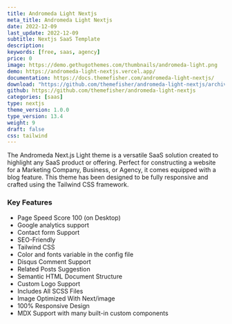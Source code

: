 ```yaml
---
title: Andromeda Light Nextjs
meta_title: Andromeda Light Nextjs
date: 2022-12-09
last_update: 2022-12-09
subtitle: Nextjs SaaS Template
description:
keywords: [free, saas, agency]
price: 0
image: https://demo.gethugothemes.com/thumbnails/andromeda-light.png
demo: https://andromeda-light-nextjs.vercel.app/
documentation: https://docs.themefisher.com/andromeda-light-nextjs/
download: "https://github.com/themefisher/andromeda-light-nextjs/archive/refs/heads/main.zip"
github: https://github.com/themefisher/andromeda-light-nextjs
categories: [saas]
type: nextjs
theme_version: 1.0.0
type_version: 13.4
weight: 9
draft: false
css: tailwind
---
```


The Andromeda Next.js Light theme is a versatile SaaS solution created to highlight any SaaS product or offering. Perfect for constructing a website for a Marketing Company, Business, or Agency, it comes equipped with a blog feature. This theme has been designed to be fully responsive and crafted using the Tailwind CSS framework.

### Key Features

- Page Speed Score 100 (on Desktop)
- Google analytics support
- Contact form Support
- SEO-Friendly
- Tailwind CSS
- Color and fonts variable in the config file
- Disqus Comment Support
- Related Posts Suggestion
- Semantic HTML Document Structure
- Custom Logo Support
- Includes All SCSS Files
- Image Optimized With Next/image
- 100% Responsive Design
- MDX Support with many built-in custom components
